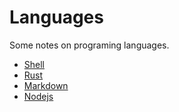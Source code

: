 # Languages

Some notes on programing languages.

- [Shell](shell.md)
- [Rust](rust.md)
- [Markdown](markdown.md)
- [Nodejs](nodejs.md)